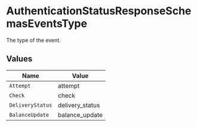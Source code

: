 # AuthenticationStatusResponseSchemasEventsType

The type of the event.


## Values

| Name             | Value            |
| ---------------- | ---------------- |
| `Attempt`        | attempt          |
| `Check`          | check            |
| `DeliveryStatus` | delivery_status  |
| `BalanceUpdate`  | balance_update   |